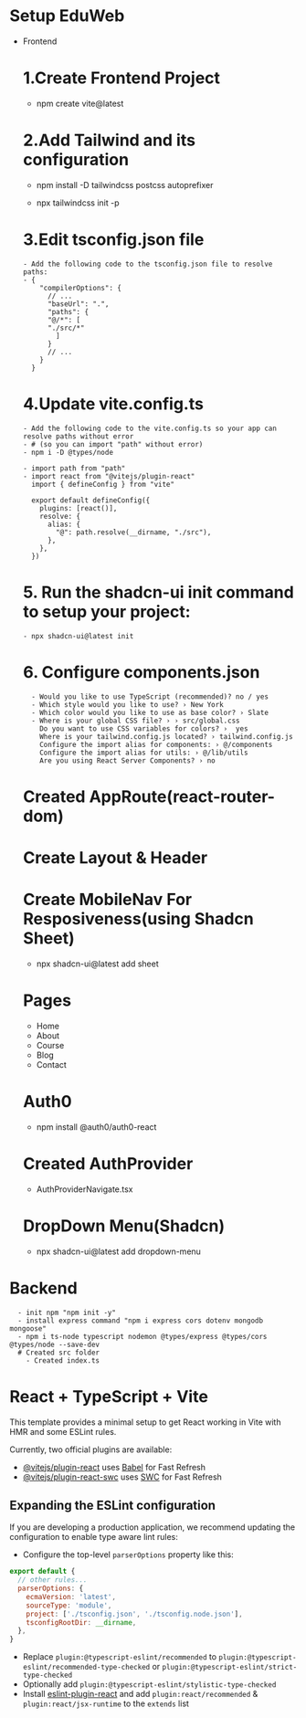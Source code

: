 # Setup EduWeb
  - Frontend
    # 1.Create Frontend Project
      - npm create vite@latest
    # 2.Add Tailwind and its configuration
      - npm install -D tailwindcss postcss autoprefixer

      - npx tailwindcss init -p
    # 3.Edit tsconfig.json file
        - Add the following code to the tsconfig.json file to resolve paths:
        - {
            "compilerOptions": {
              // ...
              "baseUrl": ".",
              "paths": {
              "@/*": [
              "./src/*"
                ]
              }
              // ...
            }
          }
    # 4.Update vite.config.ts
        - Add the following code to the vite.config.ts so your app can resolve paths without error
        - # (so you can import "path" without error)
        - npm i -D @types/node

        - import path from "path"
        - import react from "@vitejs/plugin-react"
          import { defineConfig } from "vite"

          export default defineConfig({
            plugins: [react()],
            resolve: {
              alias: {
                "@": path.resolve(__dirname, "./src"),
              },
            },
          })
    # 5. Run the shadcn-ui init command to setup  your project:
        - npx shadcn-ui@latest init

    # 6. Configure components.json
          - Would you like to use TypeScript (recommended)? no / yes
          - Which style would you like to use? › New York
          - Which color would you like to use as base color? › Slate
          - Where is your global CSS file? › › src/global.css
            Do you want to use CSS variables for colors? ›  yes
            Where is your tailwind.config.js located? › tailwind.config.js
            Configure the import alias for components: › @/components
            Configure the import alias for utils: › @/lib/utils
            Are you using React Server Components? › no 

    # Created AppRoute(react-router-dom)
    # Create Layout & Header
    # Create MobileNav For Resposiveness(using Shadcn Sheet)
      - npx shadcn-ui@latest add sheet
    # Pages
      - Home
      - About 
      - Course
      - Blog
      - Contact 
    # Auth0
      - npm install @auth0/auth0-react
    # Created AuthProvider
      - AuthProviderNavigate.tsx
    # DropDown Menu(Shadcn) 
      - npx shadcn-ui@latest add dropdown-menu

      
  # Backend
      - init npm "npm init -y"
      - install express command "npm i express cors dotenv mongodb mongoose"
      - npm i ts-node typescript nodemon @types/express @types/cors @types/node --save-dev
      # Created src folder
        - Created index.ts







# React + TypeScript + Vite

This template provides a minimal setup to get React working in Vite with HMR and some ESLint rules.

Currently, two official plugins are available:

- [@vitejs/plugin-react](https://github.com/vitejs/vite-plugin-react/blob/main/packages/plugin-react/README.md) uses [Babel](https://babeljs.io/) for Fast Refresh
- [@vitejs/plugin-react-swc](https://github.com/vitejs/vite-plugin-react-swc) uses [SWC](https://swc.rs/) for Fast Refresh

## Expanding the ESLint configuration

If you are developing a production application, we recommend updating the configuration to enable type aware lint rules:

- Configure the top-level `parserOptions` property like this:

```js
export default {
  // other rules...
  parserOptions: {
    ecmaVersion: 'latest',
    sourceType: 'module',
    project: ['./tsconfig.json', './tsconfig.node.json'],
    tsconfigRootDir: __dirname,
  },
}
```

- Replace `plugin:@typescript-eslint/recommended` to `plugin:@typescript-eslint/recommended-type-checked` or `plugin:@typescript-eslint/strict-type-checked`
- Optionally add `plugin:@typescript-eslint/stylistic-type-checked`
- Install [eslint-plugin-react](https://github.com/jsx-eslint/eslint-plugin-react) and add `plugin:react/recommended` & `plugin:react/jsx-runtime` to the `extends` list
